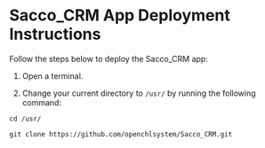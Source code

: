 # Sacco_CRM App Deployment Instructions

Follow the steps below to deploy the Sacco_CRM app:

1. Open a terminal.

2. Change your current directory to `/usr/` by running the following command:

```shell
cd /usr/
```

```
git clone https://github.com/openchlsystem/Sacco_CRM.git
```



